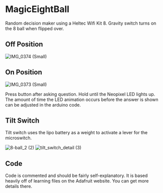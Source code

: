 # MagicEightBall
Random decision maker using a Heltec Wifi Kit 8.  Gravity switch turns on the 8 ball when flipped over.

## Off Position

![IMG_0374 (Small)](https://user-images.githubusercontent.com/31633408/153772202-ffc6f712-f412-4088-bfc9-45b14bc7d078.JPEG)

## On Position

![IMG_0373 (Small)](https://user-images.githubusercontent.com/31633408/153772235-c70e0404-b802-4d73-89d5-319c1311d9f8.JPEG)

Press button after asking question.  Hold until the Neopixel LED lights up.  The amount of time the LED animation occurs before the answer is shown can be adjusted in the arduino code.

## Tilt Switch
Tilt switch uses the lipo battery as a weight to activate a lever for the microswitch.

![8-ball_2 (2)](https://user-images.githubusercontent.com/31633408/153773013-9bc0c000-848b-443e-a6cb-3d7332566fa6.JPG)
![tilt_switch_detail (3)](https://user-images.githubusercontent.com/31633408/153773931-ec0ca73e-d6cb-4585-a782-d7cd23191103.JPG)

##  Code
Code is commented and should be fairly self-explanatory.  It is based heavily off of learning files on the Adafruit website.  You can get more details there.
